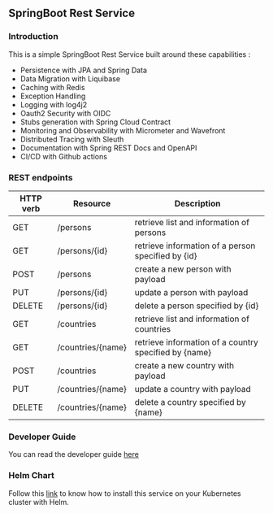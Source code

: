 ## SpringBoot Rest Service

### Introduction 

This is a simple SpringBoot Rest Service built around these capabilities :

- Persistence with JPA and Spring Data
- Data Migration with Liquibase
- Caching with Redis
- Exception Handling
- Logging with log4j2
- Oauth2 Security with OIDC
- Stubs generation with Spring Cloud Contract
- Monitoring and Observability with Micrometer and Wavefront
- Distributed Tracing with Sleuth
- Documentation with Spring REST Docs and OpenAPI 
- CI/CD with Github actions

### REST endpoints

| HTTP verb | Resource  | Description
|----|---|---|
|  GET  | /persons  | retrieve list and information of persons  
|  GET |  /persons/{id} | retrieve information of a person specified by {id}
|  POST | /persons  | create a new person with payload  
|  PUT   |  /persons/{id} | update a person with payload   
|  DELETE   | /persons/{id}  |  delete a person specified by {id} 
|  GET  | /countries  | retrieve list and information of countries  
|  GET |  /countries/{name} | retrieve information of a country specified by {name} 
|  POST | /countries  | create a new country with payload  
|  PUT   |  /countries/{name} | update a country with payload   
|  DELETE   | /countries/{name}  |  delete a country specified by {name} 


### Developer Guide

You can read the developer guide [here](https://spring-documentation.netlify.app/) 

### Helm Chart 

Follow this [link](https://artifacthub.io/packages/helm/spring-rest/spring-rest) to know how 
to install this service on your Kubernetes cluster with Helm.